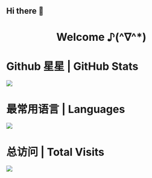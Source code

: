 ## Hi there 👋

<!--
**sakurakugu/sakurakugu** is a ✨ _special_ ✨ repository because its `README.md` (this file) appears on your GitHub profile.

Here are some ideas to get you started:

- 🔭 I’m currently working on ...
- 🌱 I’m currently learning ...
- 👯 I’m looking to collaborate on ...
- 🤔 I’m looking for help with ...
- 💬 Ask me about ...
- 📫 How to reach me: ...
- 😄 Pronouns: ...
- ⚡ Fun fact: ...
-->

<h1 align="center">Welcome ♪(^∇^*)</h1>

# Github 星星  |  GitHub Stats

![](https://github-readme-stats.vercel.app/api?username=sakurakugu&show_icons=true&custom_title=My%20GitHub%20Stats)

# 最常用语言  |  Languages

![](https://github-readme-stats.vercel.app/api/top-langs/?username=sakurakugu&layout=compact)

# 总访问  |  Total Visits

![](https://count.getloli.com/get/@:sakurakugu)
